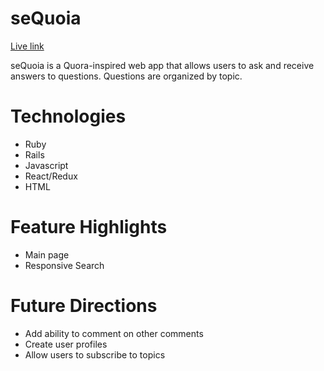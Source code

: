 # seQuoia

[Live link](https://sequoiaapp.herokuapp.com/)

seQuoia is a Quora-inspired web app that allows users to ask and receive answers to questions. Questions are organized by topic.

# Technologies

* Ruby
* Rails
* Javascript
* React/Redux
* HTML

# Feature Highlights

* Main page 
* Responsive Search

# Future Directions
* Add ability to comment on other comments
* Create user profiles
* Allow users to subscribe to topics
